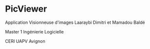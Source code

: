 # PicViewer
Application Visionneuse d'images
Laaraybi Dimitri et Mamadou Baldé

Master 1 Ingénierie Logicielle

CERI UAPV Avignon
